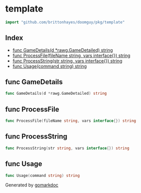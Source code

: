 <!-- Code generated by gomarkdoc. DO NOT EDIT -->

# template

```go
import "github.com/brittonhayes/doomguy/pkg/template"
```

## Index

- [func GameDetails(d *rawg.GameDetailed) string](<#func-gamedetails>)
- [func ProcessFile(fileName string, vars interface{}) string](<#func-processfile>)
- [func ProcessString(str string, vars interface{}) string](<#func-processstring>)
- [func Usage(command string) string](<#func-usage>)


## func GameDetails

```go
func GameDetails(d *rawg.GameDetailed) string
```

## func ProcessFile

```go
func ProcessFile(fileName string, vars interface{}) string
```

## func ProcessString

```go
func ProcessString(str string, vars interface{}) string
```

## func Usage

```go
func Usage(command string) string
```



Generated by [gomarkdoc](<https://github.com/princjef/gomarkdoc>)

